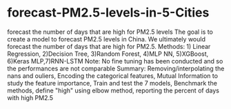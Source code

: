 # forecast-PM2.5-levels-in-5-Cities
forecast the number of days that are high for PM2.5 levels 
The goal is to create a model to forecast PM2.5 levels in China. We ultimately would forecast the number of days that are high for PM2.5.
Methods: 1) Linear Regression, 2)Decision Tree, 3)Random Forest, 4)MLP NN, 5)XGBoost, 6)Keras MLP,7)RNN-LSTM 
Note: No fine tuning has been conducted and so the performances are not comparable
Summary: Removing/interpolating the nans and ouliers, Encoding the categorical features, Mutual Information to study the feature importance, 
Train and test the 7 models, Benchmark the methods, define "high" using elbow method, reporting the percent of days with high PM2.5 
